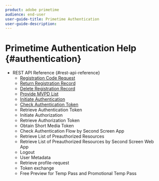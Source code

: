 ```yaml
---
product: adobe primetime
audience: end-user
user-guide-title: Primetime Authentication
user-guide-description: 
---
```


# Primetime Authentication Help {#authentication}

+ REST API Reference {#rest-api-reference}
  + [Registration Code Request](/help/authentication/registration-code-request.md)
  + [Return Registration Record](/help/authentication/return-registration-record.md)
  + [Delete Registration Record](/help/authentication/delete-registration-record.md)
  + [Provide MVPD List](/help/authentication/provide-mvpd-list.md)
  + [Initiate Authentication](/help/authentication/initiate-authentication.md)
  + [Check Authentication Token](/help/authentication/check-authentication-token.md)
  + Retrieve Authentication Token
  + Initiate Authorization
  + Retrieve Authorization Token
  + Obtain Short Media Token
  + Check Authentication Flow by Second Screen App
  + Retrieve List of Preauthorized Resources
  + Retrieve List of Preauthorized Resources by Second Screen Web App
  + Logout
  + User Metadata
  + Retrieve profile-request
  + Token exchange
  + Free Preview for Temp Pass and Promotional Temp Pass

